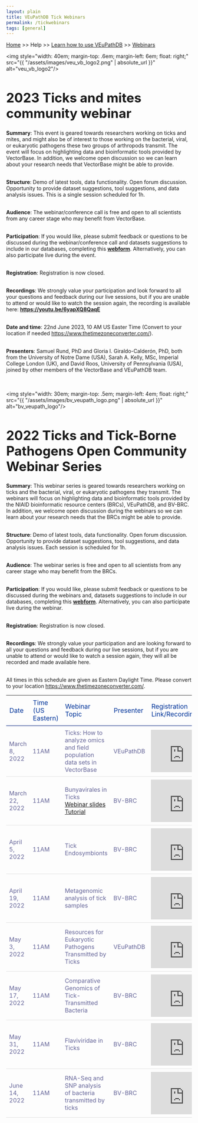 ```yaml
---
layout: plain
title: VEuPathDB Tick Webinars 
permalink: /tickwebinars
tags: [general]
---
```

<style>
  h1 {
    font-size: 2.5em;
  }
  div.contents {
    margin-left: 1em;
    margin-bottom: 3em;
  }
  
  div.workshop {
    margin: 2em 1em;
  }

details summary, details ul {
  margin-top: 1em;
}
details summary {
  font-size: 120%;
  color: #069;
}
details p, details table {
  margin-left: 2em;
}
details table {
  margin-right: 6em;
}

table {
  margin-top: 1em;
  border-collapse: collapse;
}
/*
table, th, td {
  border: 1px solid black;
  padding: 0.5em;
}
*/
tr.break td {
  background-color: #DCDCDC;
}

table.hor-minimalist-a {
  text-align: left;
}
table.hor-minimalist-a th {
  font-size: 110%;
  font-weight: 400;
  color: #039;
  border-bottom: 2px solid #6678b1;
  padding: 0.5em;
  text-align: left;
}
table.hor-minimalist-a tr {
  border-bottom: 1px solid #ddd;
}
table.hor-minimalist-a tr:hover td {
  color: #039;
}
table.hor-minimalist-a tr.other td {
  background-color: #fafafa;
}
table.hor-minimalist-a tbody {
  display: table-row-group;
  vertical-align: middle;
  border-color: inherit;
}
table.hor-minimalist-a td {
  color: #669;
  padding: 0.5em 0.5em 0.5em;
  vertical-align: middle;
}
table.hor-minimalist-a tfoot {
  font-size: 90%;
}
table.hor-minimalist-a tfoot tr {
  border:0;
}
th.time {
  width: 10%;
}
th.event {
  width: 50%;
}
th.author {
  width: 20%;
}
th.recording {
  width: 20%;
}
</style>


<p><a href="/">Home</a> >> Help >> <a href="/a/app/static-content/landing.html">Learn how to use VEuPathDB</a> >> 
    <a href="/a/app/static-content/webinars.html">Webinars</a></p>

<p>
  
<img style="width: 40em; margin-top: .6em; margin-left: 6em; float: right;" src="{{ "/assets/images/veu_vb_logo2.png" | absolute_url }}" alt="veu_vb_logo2"/>
<h1>2023 Ticks and mites community webinar</h1>
<div class="static-content">

<b>Summary</b>: This event is geared towards researchers working on ticks and mites, and might also be of interest to those working on the bacterial, viral, or eukaryotic pathogens these two groups of arthropods transmit. The event will focus on highlighting data and bioinformatic tools provided by VectorBase. In addition, we welcome open discussion so we can learn about your research needs that VectorBase might be able to provide.
<br><br>
  
 
<b>Structure</b>: Demo of latest tools, data functionality. Open forum discussion. Opportunity to provide dataset suggestions, tool suggestions, and data analysis issues. This is a single session scheduled for 1h.
<br><br>
  
<b>Audience</b>: The webinar/conference call is free and open to all scientists from any career stage who may benefit from VectorBase.
<br><br>
  
<b>Participation</b>: If you would like, please submit feedback or questions to be discussed during the webinar/conference call and datasets suggestions to include in our databases, completing this <b><a href="https://forms.gle/1Cvun8EryjHeTjsc8">webform</a></b>. Alternatively, you can also participate live during the event.
<br><br>
  
<b>Registration</b>: Registration is now closed.
<br><br>
  
<b>Recordings</b>: We strongly value your participation and look forward to all your questions and feedback during our live sessions, but if you are unable to attend or would like to watch the session again, the recording is  available here: <b><a href="https://youtu.be/6yapXQ8QaqE">https://youtu.be/6yapXQ8QaqE</a></b>
<br><br>
  
<b>Date and time</b>: 22nd June 2023, 10 AM US Easter Time (Convert to your location if needed                                                                           <a href="https://www.thetimezoneconverter.com/">https://www.thetimezoneconverter.com/</a>). 
<br><br>
  
<b>Presenters</b>: Samuel Rund, PhD and Gloria I. Giraldo-Calderón, PhD, both from the University of Notre Dame (USA), Sarah A. Kelly, MSc, Imperial College London (UK), and David Roos, University of Pennsylvania (USA),  joined by other members of the VectorBase and VEuPathDB team.   
<br><br>

</div>

  
<img style="width: 30em; margin-top: .5em; margin-left: 4em; float: right;" src="{{ "/assets/images/bv_veupath_logo.png" | absolute_url }}" alt="bv_veupath_logo"/>
<h1>2022 Ticks and Tick-Borne Pathogens Open Community Webinar Series</h1>
<div class="static-content">

<p>

<b>Summary</b>: This webinar series is geared towards researchers working on ticks and the bacterial, viral, or eukaryotic pathogens they transmit. The webinars will focus on highlighting data and bioinformatic tools provided by the NIAID bioinformatic resource centers (BRCs), VEuPathDB, and BV-BRC. In addition, we welcome open discussion during the webinars so we can learn about your research needs that the BRCs might be able to provide.<br><br>

<b>Structure</b>: Demo of latest tools, data functionality. Open forum discussion. Opportunity to provide dataset suggestions, tool suggestions, and data analysis issues. Each session is scheduled for 1h.<br><br>

<b>Audience</b>: The webinar series is free and open to all scientists from any career stage who may benefit from the BRCs.<br><br>
  
<b>Participation</b>: If you would like, please submit feedback or questions to be discussed during the webinars and, datasets suggestions to include in our databases, completing this <b><a href="https://docs.google.com/forms/d/e/1FAIpQLSdsSCTfab0oJw3i4dkz6i9a3M7jx6IWnlaSZxd4srKBdyDKKg/viewform">webform</a></b>. Alternatively, you can also participate live during the webinar.<br><br>

<b>Registration</b>: Registration is now closed.
<br><br>
  
<b>Recordings</b>: We strongly value your participation and are looking forward to all your questions and feedback during our live sessions, but if you are unable to attend or would like to watch a session again, they will all be recorded and made available here. <br><br>

 </p>

<p>All times in this schedule are given as Eastern Daylight Time. Please
        convert to your location <a href="https://www.thetimezoneconverter.com/"
          target="_blank">https://www.thetimezoneconverter.com/</a>.</p>
<table class="hor-minimalist-a">
        <thead>
          <tr>
            <th class="date">Date</th>
            <th class="time">Time (US Eastern)</th>
            <th class="topic">Webinar Topic</th>
            <th class="presenter">Presenter</th>
            <th class="reglink">Registration Link/Recording</th>
          </tr>
        </thead>
        <tbody>
          <tr>
            <td>March 8, 2022</td>
            <td>11AM</td>
            <td>Ticks: How to analyze omics and field population data sets in VectorBase</td>
            <td>VEuPathDB</td>
            <td><iframe width="180" height="115" src="https://www.youtube.com/embed/93Ci3UJ-yAU" title="YouTube video player" frameborder="0" allow="accelerometer; autoplay; clipboard-write; encrypted-media; gyroscope; picture-in-picture" allowfullscreen></iframe></td>
          </tr>
           <tr>
            <td>March 22, 2022</td>
            <td>11AM</td>
            <td>Bunyavirales in Ticks<br>
            <a href="{{'/documents/webinars/Bunyavirales_BV_BRC.pdf' | absolute_url}}">Webinar slides</a>
            <br>
            <a href="{{'/documents/webinars/Bunyavirales_BV_BRC_tutorial.pdf' | absolute_url}}">Tutorial</a>
            </td>
            <td>BV-BRC</td>
            <td><iframe width="180" height="115" src="https://www.youtube.com/embed/9IVaY5d6qdA" title="YouTube video player" frameborder="0" allow="accelerometer; autoplay; clipboard-write; encrypted-media; gyroscope; picture-in-picture" allowfullscreen></iframe></td>
          </tr>
          <tr>
            <td>April 5, 2022</td>
            <td>11AM</td>
            <td>Tick Endosymbionts</td>
            <td>BV-BRC</td>
            <td><iframe width="180" height="115" src="https://www.youtube.com/embed/lsDXu00IB_4" title="YouTube video player" frameborder="0" allow="accelerometer; autoplay; clipboard-write; encrypted-media; gyroscope; picture-in-picture" allowfullscreen></iframe></td>
          </tr>
          <tr>
            <td>April 19, 2022</td>
            <td>11AM</td>
            <td>Metagenomic analysis of tick samples</td>
            <td>BV-BRC</td>
            <td><iframe width="180" height="115" src="https://www.youtube.com/embed/EpvW42kN-1c" title="YouTube video player" frameborder="0" allow="accelerometer; autoplay; clipboard-write; encrypted-media; gyroscope; picture-in-picture" allowfullscreen></iframe></td>
          </tr>
          <tr>
            <td>May 3, 2022</td>
            <td>11AM</td>
            <td>Resources for Eukaryotic Pathogens Transmitted by Ticks</td>
            <td>VEuPathDB</td>
            <td><iframe width="180" height="115" src="https://www.youtube.com/embed/4gKJ62wOUi0" title="YouTube video player" frameborder="0" allow="accelerometer; autoplay; clipboard-write; encrypted-media; gyroscope; picture-in-picture" allowfullscreen></iframe></td>
          </tr>
          <tr>
            <td>May 17, 2022</td>
            <td>11AM</td>
            <td>Comparative Genomics of Tick-Transmitted Bacteria</td>
            <td>BV-BRC</td>
            <td><iframe width="180" height="115" src="https://www.youtube.com/embed/4BohhruNoTs" title="YouTube video player" frameborder="0" allow="accelerometer; autoplay; clipboard-write; encrypted-media; gyroscope; picture-in-picture" allowfullscreen></iframe></td>
          </tr>
          <tr>
            <td>May 31, 2022</td>
            <td>11AM</td>
            <td>Flaviviridae in Ticks</td>
            <td>BV-BRC</td>
            <td><iframe width="180" height="115" src="https://www.youtube.com/embed/v_xw06GPso8" title="YouTube video player" frameborder="0" allow="accelerometer; autoplay; clipboard-write; encrypted-media; gyroscope; picture-in-picture" allowfullscreen></iframe></td>
          </tr>
          <tr>
            <td>June 14, 2022</td>
            <td>11AM</td>
            <td>RNA-Seq and SNP analysis of bacteria transmitted by ticks</td>
            <td>BV-BRC</td>
            <td><iframe width="180" height="115" src="https://www.youtube.com/embed/4HnDM_KJg4U" title="YouTube video player" frameborder="0" allow="accelerometer; autoplay; clipboard-write; encrypted-media; gyroscope; picture-in-picture" allowfullscreen></iframe></td>
          </tr>
          </tbody>
          </table>
</div>
